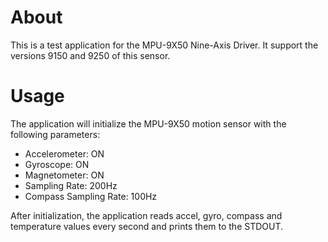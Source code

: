 # About
This is a test application for the MPU-9X50 Nine-Axis Driver.
It support the versions 9150 and 9250 of this sensor.

# Usage
The application will initialize the MPU-9X50 motion sensor with the following parameters:
 - Accelerometer: ON
 - Gyroscope: ON
 - Magnetometer: ON
 - Sampling Rate: 200Hz
 - Compass Sampling Rate: 100Hz

After initialization, the application reads accel, gyro, compass and temperature values
every second and prints them to the STDOUT.

